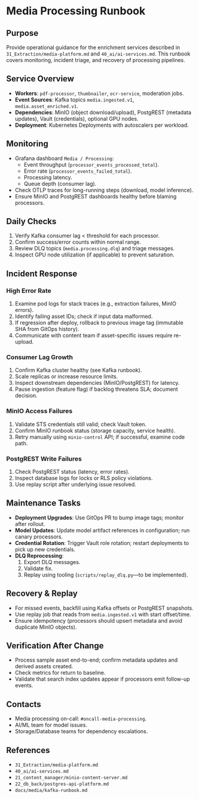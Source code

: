 # Media Processing Runbook

## Purpose
Provide operational guidance for the enrichment services described in `31_Extraction/media-platform.md` and `40_ai/ai-services.md`. This runbook covers monitoring, incident triage, and recovery of processing pipelines.

## Service Overview
- **Workers**: `pdf-processor`, `thumbnailer`, `ocr-service`, moderation jobs.
- **Event Sources**: Kafka topics `media.ingested.v1`, `media.asset_enriched.v1`.
- **Dependencies**: MinIO (object download/upload), PostgREST (metadata updates), Vault (credentials), optional GPU nodes.
- **Deployment**: Kubernetes Deployments with autoscalers per workload.

## Monitoring
- Grafana dashboard `Media / Processing`:
  - Event throughput (`processor_events_processed_total`).
  - Error rate (`processor_events_failed_total`).
  - Processing latency.
  - Queue depth (consumer lag).
- Check OTLP traces for long-running steps (download, model inference).
- Ensure MinIO and PostgREST dashboards healthy before blaming processors.

## Daily Checks
1. Verify Kafka consumer lag < threshold for each processor.
2. Confirm success/error counts within normal range.
3. Review DLQ topics (`media.processing.dlq`) and triage messages.
4. Inspect GPU node utilization (if applicable) to prevent saturation.

## Incident Response
### High Error Rate
1. Examine pod logs for stack traces (e.g., extraction failures, MinIO errors).
2. Identify failing asset IDs; check if input data malformed.
3. If regression after deploy, rollback to previous image tag (immutable SHA from GitOps history).
4. Communicate with content team if asset-specific issues require re-upload.

### Consumer Lag Growth
1. Confirm Kafka cluster healthy (see Kafka runbook).
2. Scale replicas or increase resource limits.
3. Inspect downstream dependencies (MinIO/PostgREST) for latency.
4. Pause ingestion (feature flag) if backlog threatens SLA; document decision.

### MinIO Access Failures
1. Validate STS credentials still valid; check Vault token.
2. Confirm MinIO runbook status (storage capacity, service health).
3. Retry manually using `minio-control` API; if successful, examine code path.

### PostgREST Write Failures
1. Check PostgREST status (latency, error rates).
2. Inspect database logs for locks or RLS policy violations.
3. Use replay script after underlying issue resolved.

## Maintenance Tasks
- **Deployment Upgrades**: Use GitOps PR to bump image tags; monitor after rollout.
- **Model Updates**: Update model artifact references in configuration; run canary processors.
- **Credential Rotation**: Trigger Vault role rotation; restart deployments to pick up new credentials.
- **DLQ Reprocessing**:
  1. Export DLQ messages.
  2. Validate fix.
  3. Replay using tooling (`scripts/replay_dlq.py`—to be implemented).

## Recovery & Replay
- For missed events, backfill using Kafka offsets or PostgREST snapshots.
- Use replay job that reads from `media.ingested.v1` with start offset/time.
- Ensure idempotency (processors should upsert metadata and avoid duplicate MinIO objects).

## Verification After Change
- Process sample asset end-to-end; confirm metadata updates and derived assets created.
- Check metrics for return to baseline.
- Validate that search index updates appear if processors emit follow-up events.

## Contacts
- Media processing on-call: `#oncall-media-processing`.
- AI/ML team for model issues.
- Storage/Database teams for dependency escalations.

## References
- `31_Extraction/media-platform.md`
- `40_ai/ai-services.md`
- `21_content_manager/minio-content-server.md`
- `22_db_back/postgres-api-platform.md`
- `docs/media/kafka-runbook.md`
